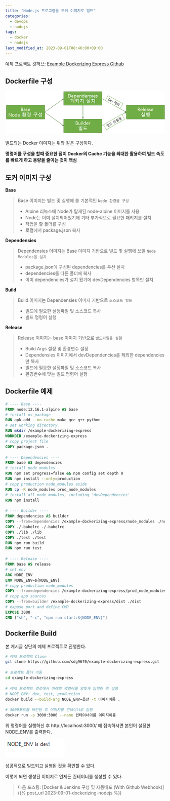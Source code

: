 ```yaml
---
title: "Node.js 프로그램을 도커 이미지로 빌드"
categories:
  - devops
  - nodejs
tags:
  - docker
  - nodejs
last_modified_at: 2023-09-01T08:40:00+09:00
---
```


예제 프로젝트 깃허브: [Example Dockerizing Express Github](https://github.com/sdg9670/example-dockerizing-express)

## Dockerfile 구성

![](/assets/images/posts/2023-09-01-dockerizing-nodejs-1.png)

빌드되는 Docker 이미지는 위와 같은 구성이다.

**명령어를 구성을 할때 중요한 점이 Docker의 Cache 기능을 최대한 활용하여 빌드 속도를 빠르게 하고 용량을 줄이는 것이 핵심**

## 도커 이미지 구성

**Base**

> Base 이미지는 빌드 및 실행에 쓸 기본적인 `Node 환경을 구성`
>
> - Alpine 리눅스에 Node가 탑재된 node-alpine 이미지를 사용
> - Node는 이미 설치되어있기에 기타 부가적으로 필요한 패키지를 설치
> - 작업을 할 폴더를 구성
> - 로컬에서 package.json 복사

**Dependensies**

> Dependensies 이미지는 Base 이미지 기반으로 빌드 및 실행에 쓰일 `Node Modules을 설치`
>
> - package.json에 구성된 dependencies를 우선 설치
> - dependencies를 다른 폴더에 복사
> - 이미 dependencies가 설치 됬기에 devDependencies 항목만 설치

**Build**

> Build 이미지는 Dependensies 이미지 기반으로 `소스코드 빌드`
>
> - 빌드에 필요한 설정파일 및 소스코드 복사
> - 빌드 명령어 실행

**Release**

> Release 이미지는 base 이미지 기반으로 `빌드파일을 실행`
>
> - Build Args 설정 및 환경변수 설정
> - Dependensies 이미지에서 devDependencies를 제외한 dependencies만 복사
> - 빌드에 필요한 설정파일 및 소스코드 복사
> - 환경변수에 맞는 빌드 명령어 실행

## Dockerfile 예제

```dockerfile
# ---- Base ----
FROM node:12.16.1-alpine AS base
# install os package
RUN apk add --no-cache make gcc g++ python
# set working directory
RUN mkdir /example-dockerizing-express
WORKDIR /example-dockerizing-express
# copy project file
COPY package.json .

# ---- Dependencies ----
FROM base AS dependencies
# install node modules
RUN npm set progress=false && npm config set depth 0
RUN npm install --only=production
# copy production node_modules aside
RUN cp -R node_modules prod_node_modules
# install all node_modules, including 'devDependencies'
RUN npm install

# ---- Builder ----
FROM dependencies AS builder
COPY --from=dependencies /example-dockerizing-express/node_modules ./node_modules
COPY ./.babelrc ./.babelrc
COPY ./lib ./lib
COPY ./test ./test
RUN npm run build
RUN npm run test

# ---- Release ----
FROM base AS release
# set env
ARG NODE_ENV
ENV NODE_ENV=${NODE_ENV}
# copy production node_modules
COPY --from=dependencies /example-dockerizing-express/prod_node_modules ./node_modules
# copy app sources
COPY --from=builder /example-dockerizing-express/dist ./dist
# expose port and define CMD
EXPOSE 3000
CMD ["sh", "-c", "npm run start:${NODE_ENV}"]
```

## Dockerfile Build

본 게시글 상단의 예제 프로젝트로 진행한다.

```bash
# 예제 프로젝트 Clone
git clone https://github.com/sdg9670/example-dockerizing-express.git

# 프로젝트 폴더 이동
cd example-dockerizing-express

# 예제 프로젝트 경로에서 아래의 명령어를 알맞게 입력한 후 실행
# NODE_ENV: dev, test, production
docker build --build-arg NODE_ENV=옵션 -t 이미지이름 .

# 3000포트를 바인딩 후 이미지를 컨테이너로 실행
docker run -p 3000:3000 --name 컨테이너이름 이미지이름
```

위 명령어를 실행하신 후 http://localhost:3000/ 에 접속하시면 본인이 설정한 NODE_ENV를 출력한다.

![](/assets/images/posts/2023-09-01-dockerizing-nodejs-2.png)

성공적으로 빌드되고 실행된 것을 확인할 수 있다.

이렇게 되면 생성된 이미지로 언제든 컨테이너를 생성할 수 있다.

> 다음 포스팅: [Docker & Jenkins 구성 및 자동배포 (With Github Webhook)]({% post_url 2023-09-01-dockerizing-nodejs %})
